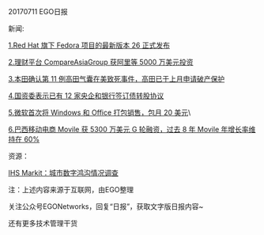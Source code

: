 20170711 EGO日报

新闻:

[1.Red Hat 旗下 Fedora 项目的最新版本 26 正式发布](http://www.cnbeta.com/articles/soft/630603.htm)

[2.理财平台 CompareAsiaGroup 获阿里等 5000 万美元投资](http://tech.sina.com.cn/i/2017-07-11/doc-ifyhwehx5683747.shtml)

[3.本田确认第 11 例高田气囊在美致死事件，高田已于上月申请破产保护](http://www.cnbeta.com/articles/tech/630623.htm)

[4.国资委表示已有 12 家央企和银行签订债转股协议](http://news.cnstock.com/news,bwkx-201707-4101703.htm)

[5.微软首次将 Windows 和 Office 打包销售，包月 20 美元](http://tech.qq.com/a/20170711/036215.htm)\

[6.巴西移动电商 Movile 获 5300 万美元 G 轮融资，过去 8 年 Movile 年增长率维持在 60%](http://www.jiemian.com/article/1462423.html)

资源：

[IHS Markit：城市数字鸿沟情况调查](http://www.199it.com/archives/608527.html)

注：上述内容来源于互联网，由EGO整理

关注公众号EGONetworks，回复“日报”，获取文字版日报内容~

还有更多技术管理干货
